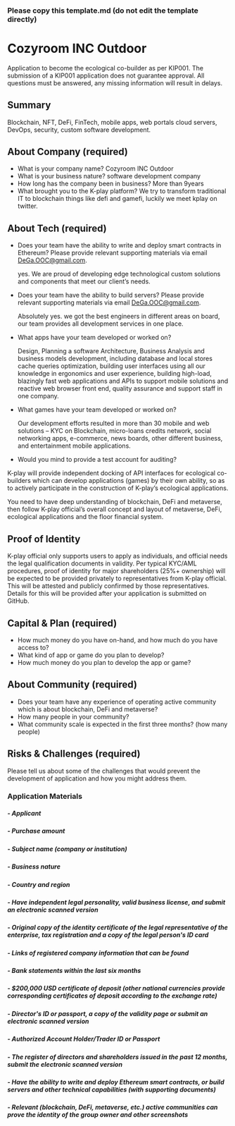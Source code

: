 ### Please copy this template.md (do not edit the template directly)
# Cozyroom INC Outdoor
Application to become the ecological co-builder as per KIP001. The submission of a KIP001 application does not guarantee approval. All questions must be answered, any missing information will result in delays.

## Summary
Blockchain, NFT, DeFi, FinTech, mobile apps, web portals cloud servers, DevOps, security, custom software development.

## About Company (required)
 - What is your company name? Cozyroom INC Outdoor
 - What is your business nature? software development company
 - How long has the company been in business? More than 9years
 - What brought you to the K-play platform? We try to transform traditional IT to blockchain things like defi and gamefi, luckily we meet kplay on twitter.

## About Tech (required)

 - Does your team have the ability to write and deploy smart contracts in Ethereum? Please provide relevant supporting materials via email DeGa.OOC@gmail.com. 

   yes. We are proud of developing edge technological custom solutions and components that meet our client’s needs.
 - Does your team have the ability to build servers? Please provide relevant supporting materials via email DeGa.OOC@gmail.com.

   Absolutely yes. we got the best engineers in different areas on board, our team provides all development services in one place.
 - What apps have your team developed or worked on? 

   Design, Planning a software Architecture, Business Analysis and business models development, including database and local stores cache queries optimization, building user interfaces using all our knowledge in ergonomics and user experience, building high-load, blazingly fast web applications and APIs to support mobile solutions and reactive web browser front end, quality assurance and support staff in one company. 
 - What games have your team developed or worked on? 

   Our development efforts resulted in more than 30 mobile and web solutions – KYC on Blockchain, micro-loans credits network, social networking apps, e-commerce, news boards, other different business, and entertainment mobile applications.
 - Would you mind to provide a test account for auditing? 


K-play will provide independent docking of API interfaces for ecological co-builders which can develop applications (games) by their own ability, so as to actively participate in the construction of K-play’s ecological applications. 

You need to have deep understanding of blockchain, DeFi and metaverse, then follow K-play official’s overall concept and layout of metaverse, DeFi, ecological applications and the floor financial system.

## Proof of Identity
K-play official only supports users to apply as individuals, and official needs the legal qualification documents in validity. Per typical KYC/AML procedures, proof of identity for major shareholders (25%+ ownership) will be expected to be provided privately to representatives from K-play official. This will be attested and publicly confirmed by those representatives. Details for this will be provided after your application is submitted on GitHub.

## Capital & Plan (required)
 - How much money do you have on-hand, and how much do you have access to?
 - What kind of app or game do you plan to develop?
 - How much money do you plan to develop the app or game?

## About Community (required)
 - Does your team have any experience of operating active community which is about blockchain, DeFi and metaverse?
 - How many people in your community? 
 - What community scale is expected in the first three months? (how many people)

## Risks & Challenges (required)

Please tell us about some of the challenges that would prevent the development of application and how you might address them.

### Application Materials
##### - Applicant
##### - Purchase amount
##### - Subject name (company or institution)
##### - Business nature
##### - Country and region
##### - Have independent legal personality, valid business license, and submit an electronic  scanned version
##### - Original copy of the identity certificate of the legal representative of the enterprise, tax registration and a copy of the legal person's ID card
##### - Links of registered company information that can be found
##### - Bank statements within the last six months
##### - $200,000 USD certificate of deposit (other national currencies provide corresponding certificates of deposit according to the exchange rate)
##### - Director's ID or passport, a copy of the validity page or submit an electronic scanned version
##### - Authorized Account Holder/Trader ID or Passport 
##### - The register of directors and shareholders issued in the past 12 months, submit the electronic scanned version
##### - Have the ability to write and deploy Ethereum smart contracts, or build servers and other technical capabilities (with supporting documents)
##### - Relevant (blockchain, DeFi, metaverse, etc.) active communities can prove the identity of the group owner and other screenshots
 
